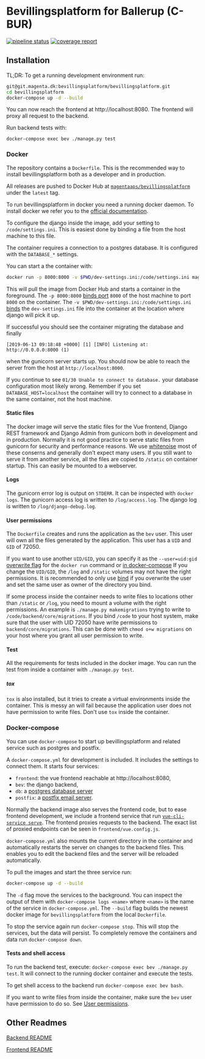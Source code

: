 # Bevillingsplatform for Ballerup (C-BUR)
[![pipeline status](https://git.magenta.dk/bevillingsplatform/bevillingsplatform/badges/develop/pipeline.svg)](https://git.magenta.dk/bevillingsplatform/bevillingsplatform/commits/develop)
[![coverage report](https://git.magenta.dk/bevillingsplatform/bevillingsplatform/badges/develop/coverage.svg)](https://git.magenta.dk/bevillingsplatform/bevillingsplatform/commits/develop)

## Installation

TL;DR: To get a running development environment run:

```bash
git@git.magenta.dk:bevillingsplatform/bevillingsplatform.git
cd bevillingsplatform
docker-compose up -d --build
```

You can now reach the frontend at http://localhost:8080. The frontend will proxy
all request to the backend.

Run backend tests with:
```
docker-compose exec bev ./manage.py test
```


### Docker

The repository contains a `Dockerfile`. This is the recommended way to install
bevillingsplatform both as a developer and in production.

All releases are pushed to Docker Hub at
[`magentaaps/bevillingsplatform`](https://hub.docker.com/r/magentaaps/bevillingsplatform)
under the `latest` tag.

To run bevillingsplatform in docker you need a running docker daemon. To install
docker we refer you to the [official
documentation](https://docs.docker.com/install/).

To configure the django inside the image, add your setting to
`/code/settings.ini`. This is easiest done by binding a file from the host
machine to this file.

The container requires a connection to a postgres database. It is configured
with the `DATABASE_*` settings.

You can start a the container with:
```bash
docker run -p 8000:8000 -v $PWD/dev-settings.ini:/code/settings.ini magentaaps/bevillingsplatform:latest
```

This will pull the image from Docker Hub and starts a container in the
foreground. The `-p 8000:8000` [binds
port](https://docs.docker.com/engine/reference/commandline/run/#publish-or-expose-port--p---expose)
`8000` of the host machine to port `8000` on the container. The `-v
$PWD/dev-settings.ini:/code/settings.ini`
[binds](https://docs.docker.com/engine/reference/commandline/run/#mount-volume--v---read-only)
the `dev-settings.ini` file into the container at the location where django will
pick it up.

If successful you should see the container migrating the database and finally
```
[2019-06-13 09:18:48 +0000] [1] [INFO] Listening at: http://0.0.0.0:8000 (1)
```

when the gunicorn server starts up. You should now be able to reach the server
from the host at ``http://localhost:8000``.


If you continue to see `01/30 Unable to connect to database.` your database
configuration most likely wrong. Remember if you set `DATABASE_HOST=localhost`
the container will try to connect to a database in the same container, not the
host machine.


#### Static files

The docker image will serve the static files for the Vue frontend, Django REST
framework and Django Admin from gunicorn both in development and in production.
Normally it is not good practice to serve static files from gunicorn for
security and performance reasons. We use
[whitenoise](https://pypi.org/project/whitenoise/) most of these conserns and
generally don't expect many users. If you still want to serve it from another
service, all the files are copied to `/static` on container startup. This can
easily be mounted to a webserver.


#### Logs

The gunicorn error log is output on `STDERR`. It can be inspected with `docker
logs`. The gunicorn access log is written to `/log/access.log`. The django log
is written to `/log/django-debug.log`.


#### User permissions

The `Dockerfile` creates and runs the application as the `bev` user.
This user will own all the files generated by the application. This user has a
``UID`` and ``GID`` of 72050.

If you want to use another ``UID/GID``, you can specify it as the
`--user=uid:gid` [overwrite
flag](https://docs.docker.com/engine/reference/run/#user) for the ``docker run``
command or [in
docker-compose](https://docs.docker.com/compose/compose-file/#domainname-hostname-ipc-mac_address-privileged-read_only-shm_size-stdin_open-tty-user-working_dir)
If you change the `UID/GID`, the `/log` and `/static` volumes may not have the
right permissions. It is recommended to only use
[bind](https://docs.docker.com/storage/bind-mounts/) if you overwrite the user
and set the same user as owner of the directory you bind.

If some process inside the container needs to write files to locations other
than `/static` or `/log`, you need to mount a volume with the right permissions.
An example is `./manage.py makemigrations` trying to write to
`/code/backend/core/migrations`. If you bind `/code` to your host system, make
sure that the user with UID 72050 have write permissions to
`backend/core/migrations`. This can be done with `chmod o+w migrations` on your
host where you grant all user permission to write.


#### Test

All the requirements for tests included in the docker image. You can run the
test from inside a container with `./manage.py test`.

##### tox
`tox` is also installed, but it tries to create a virtual environments inside
the container. This is messy an will fail because the application user does not
have permission to write files. Don't use `tox` inside the container.

### Docker-compose

You can use ``docker-compose`` to start up bevillingsplatform and related
service such as postgres and postfix.

A `docker-compose.yml` for development is included. It includes the settings
to connect them. It starts four services:

- `frontend`: the vue frontend reachable at  http://localhost:8080,
- `bev`: the django backend,
- `db`: a [postgres database server](https://hub.docker.com/_/postgres)
- `postfix`: a [postfix email server](https://hub.docker.com/r/catatnight/postfix).

Normally the backend image also serves the frontend code, but to ease frontend
development, we include a frontend service that run [`vue-cli-service
serve`](https://cli.vuejs.org/guide/cli-service.html). The frontend proxies
requests to the backend. The exact list of proxied endpoints can be seen in
`frontend/vue.config.js`.

`docker-compose.yml` also mounts the current directory in the container and
automatically restarts the server on changes to the backend files. This enables
you to edit the backend files and the server will be reloaded automatically.

To pull the images and start the three service run:
```bash
docker-compose up -d --build
```

The `-d` flag move the services to the background. You can inspect the output of
them with `docker-compose logs <name>` where `<name>` is the name of the service
in `docker-compose.yml`. The `--build` flag builds the newest docker image for
`bevillingsplatform` from the local `Dockerfile`.

To stop the service again run `docker-compose stop`. This will stop the
services, but the data will persist. To completely remove the containers and
data run `docker-compose down`.

#### Tests and shell access

To run the backend test, execute: `docker-compose exec bev ./manage.py test`. It
will connect to the running docker container and execute the tests.

To get shell access to the backend run `docker-compose exec bev bash`.

If you want to write files from inside the container, make sure the `bev` user
have permission to do so. See [User permissions](#user-permissions).

## Other Readmes

[Backend README](backend/README.md)

[Frontend README](frontend/README.md)

